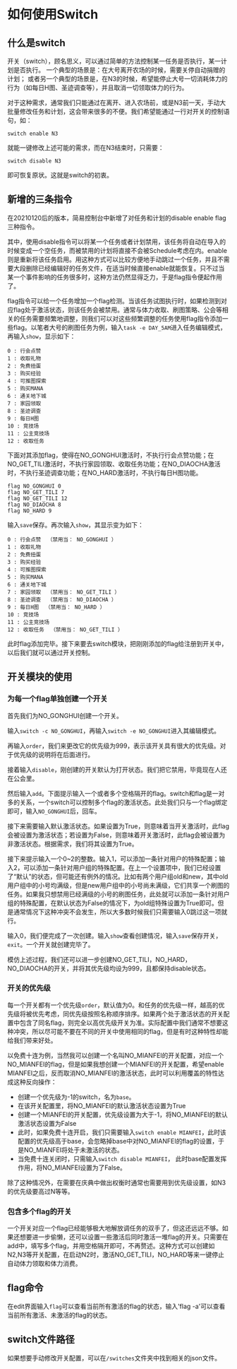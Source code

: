 # 如何使用Switch

## 什么是switch

开关（switch），顾名思义，可以通过简单的方法控制某一任务是否执行，某一计划是否执行。
一个典型的场景是：在大号离开农场的时候，需要关停自动捐赠的计划；
或者另一个典型的场景是，在N3的时候，希望能停止大号一切消耗体力的行为（如每日H图、圣迹调查等），并且取消一切领取体力的行为。

对于这种需求，通常我们只能通过在离开、进入农场前，或是N3前一天，手动大批量修改任务和计划，这会带来很多的不便。我们希望能通过一行对开关的控制语句，如：

```
switch enable N3
```

就能一键修改上述可能的需求，而在N3结束时，只需要：

```
switch disable N3
```

即可恢复原状。这就是switch的初衷。

## 新增的三条指令

在20210120后的版本，简易控制台中新增了对任务和计划的disable enable flag三种指令。

其中，使用disable指令可以将某一个任务或者计划禁用，该任务将自动在导入的时候变成一个空任务，而被禁用的计划将直接不会被Schedule考虑在内。enable则是重新将该任务启用。用这种方式可以比较方便地手动跳过一个任务，并且不需要大段删除已经编辑好的任务文件，在适当时候直接enable就能恢复。只不过当某一个事件影响的任务很多时，这种方法仍然显得乏力，于是flag指令便起作用了。

flag指令可以给一个任务增加一个flag检测。当该任务试图执行时，如果检测到对应flag处于激活状态，则该任务会被禁用。通常与体力收取、刷图策略、公会等相关的任务需要频繁地调整，则我们可以对这些频繁调整的任务使用flag指令添加一些flag。以笔者大号的刷图任务为例，输入`task -e DAY_5AM`进入任务编辑模式，再输入`show`，显示如下：

```
0 : 行会点赞
1 : 收取礼物
2 : 免费扭蛋
3 : 购买经验
4 : 可推图探索
5 : 购买MANA
6 : 通关地下城
7 : 家园领取
8 : 圣迹调查
9 : 每日H图
10 : 竞技场
11 : 公主竞技场
12 : 收取任务
```

下面对其添加flag，使得在NO_GONGHUI激活时，不执行行会点赞功能；在NO_GET_TILI激活时，不执行家园领取、收取任务功能；在NO_DIAOCHA激活时，不执行圣迹调查功能；在NO_HARD激活时，不执行每日H图功能。

```
flag NO_GONGHUI 0
flag NO_GET_TILI 7
flag NO_GET_TILI 12
flag NO_DIAOCHA 8
flag NO_HARD 9
```

输入`save`保存。再次输入`show`，其显示变为如下：

```
0 : 行会点赞  （禁用当： NO_GONGHUI ）
1 : 收取礼物
2 : 免费扭蛋
3 : 购买经验
4 : 可推图探索
5 : 购买MANA
6 : 通关地下城
7 : 家园领取  （禁用当： NO_GET_TILI ）
8 : 圣迹调查  （禁用当： NO_DIAOCHA ）
9 : 每日H图  （禁用当： NO_HARD ）
10 : 竞技场
11 : 公主竞技场
12 : 收取任务  （禁用当： NO_GET_TILI ）
```

此时flag添加完毕。接下来要去switch模块，把刚刚添加的flag给注册到开关中，以后我们就可以通过开关控制。

## 开关模块的使用

### 为每一个flag单独创建一个开关

首先我们为NO_GONGHUI创建一个开关。

输入`switch -c NO_GONGHUI`，再输入`switch -e NO_GONGHUI`进入其编辑模式。

再输入`order`，我们来更改它的优先级为999，表示该开关具有很大的优先级。对于优先级的说明将在后面进行。

接着输入`disable`，刚创建的开关默认为打开状态。我们把它禁用，毕竟现在人还在公会里。

然后输入`add`。下面提示输入一个或者多个空格隔开的flag。switch和flag是一对多的关系，一个switch可以控制多个flag的激活状态。此处我们只与一个flag绑定即可，输入`NO_GONGHUI`后，回车。

接下来需要输入默认激活状态。如果设置为True，则意味着当开关激活时，此flag会被设置为激活状态；若设置为False，则意味着开关激活时，此flag会被设置为非激活状态。根据需求，我们将其设置为True。

接下来提示输入一个0~2的整数。输入1，可以添加一条针对用户的特殊配置；输入2，可以添加一条针对用户组的特殊配置。在上一个设置项中，我们已经设置了“默认”的状态，但可能还有例外的情况。比如有两个用户组old和new，其中old用户组中的小号均满级，但是new用户组中的小号尚未满级，它们共享一个刷图的任务。如果我只想禁用已经满级的小号的刷图任务，此处就可以添加一条针对用户组的特殊配置，在默认状态为False的情况下，为old组特殊设置为True即可。但是通常情况下这种冲突不会发生，所以大多数时候我们只需要输入0跳过这一项就行。

输入0，我们便完成了一次创建。输入`show`查看创建情况，输入`save`保存开关，`exit`。一个开关就创建完毕了。

模仿上述过程，我们还可以进一步创建NO_GET_TILI，NO_HARD，NO_DIAOCHA的开关，并将其优先级均设为999，且都保持disable状态。

### 开关的优先级

每一个开关都有一个优先级`order`，默认值为0。和任务的优先级一样，越高的优先级将被优先考虑，同优先级按照名称顺序排序。如果两个处于激活状态的开关配置中包含了同名flag，则完全以高优先级开关为准。实际配置中我们通常不想要这种冲突，所以尽可能不要在不同的开关中使用相同的flag，但是有时这种特性却能给我们带来好处。

以免费十连为例，当然我可以创建一个名叫NO_MIANFEI的开关配置，对应一个NO_MIANFEI的flag，但是如果我想创建一个MIANFEI的开关配置，希望enable MIANFEI之后，反而取消NO_MIANFEI的激活状态，此时可以利用覆盖的特性达成这种反向操作：

- 创建一个优先级为-1的switch，名为`base`。
- 在该开关配置里，将NO_MIANFEI的默认激活状态设置为True
- 创建一个MIANFEI的开关配置，优先级设置为大于-1，将NO_MIANFEI的默认激活状态设置为False
- 此时，如果免费十连开启，我们只需要输入`switch enable MIANFEI`，此时该配置的优先级高于base，会忽略掉base中对NO_MIANFEI的flag的设置，于是NO_MIANFEI将处于未激活的状态。
- 当免费十连关闭时，只需输入`switch disable MIANFEI`， 此时base配置发挥作用，将NO_MIANFEI设置为了False。

除了这种情况外，在需要在庆典中做出权衡时通常也需要用到优先级设置，如N3的优先级要高过N等等。

### 包含多个flag的开关

一个开关对应一个flag已经能够极大地解放调任务的双手了，但这还远远不够。如果还想要进一步偷懒，还可以设置一些激活后同时激活一堆flag的开关。只需要在add中，填写多个flag，并用空格隔开即可，不再赘述。这种方式可以创建如N2,N3等开关配置，在启动N2时，激活NO_GET_TILI，NO_HARD等来一键停止自动体力领取和体力消费。

## flag命令

在edit界面输入`flag`可以查看当前所有激活的flag的状态，输入'flag -a'可以查看当前所有激活、未激活的flag的状态。

## switch文件路径

如果想要手动修改开关配置，可以在`/switches`文件夹中找到相关的json文件。

